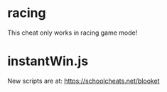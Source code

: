 # racing 

This cheat only works in racing game mode!

# instantWin.js

New scripts are at:
https://schoolcheats.net/blooket
